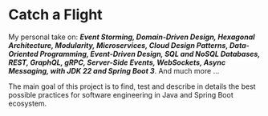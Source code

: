 # Catch a Flight

My personal take on:
_**Event Storming, Domain-Driven Design, Hexagonal Architecture, Modularity, Microservices, Cloud Design Patterns, Data-Oriented Programming, Event-Driven
Design, SQL and NoSQL Databases, REST, GraphQL, gRPC, Server-Side Events, WebSockets, Async Messaging, with JDK 22 and Spring Boot 3**_. And much more ...

The main goal of this project is to find, test and describe in details the best possible practices for software engineering in Java and Spring Boot ecosystem.
